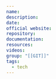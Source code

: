 ```yaml
---
name: 
description: 
date: 
official website: 
repository: 
documentation: 
resources: 
videos: 
group: "[[GIT]]"
tags:
  - tech
---
```

